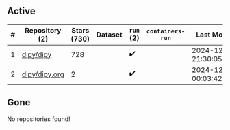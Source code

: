## Active
| # | Repository (2) | Stars (730) | Dataset | `run` (2) | `containers-run` | Last Modified |
| --- | --- | --- | --- | --- | --- | --- |
| 1 | [dipy/dipy](https://github.com/dipy/dipy) | 728 |  | :heavy_check_mark: |  | 2024-12-22 21:30:05+00:00 |
| 2 | [dipy/dipy.org](https://github.com/dipy/dipy.org) | 2 |  | :heavy_check_mark: |  | 2024-12-30 00:03:42+00:00 |

## Gone
No repositories found!

